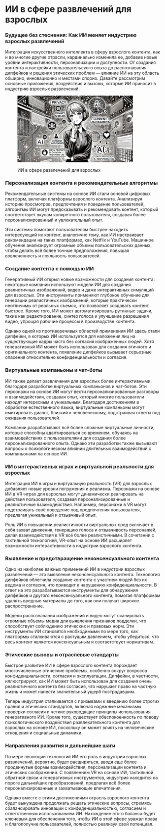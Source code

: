 # ИИ в сфере развлечений для взрослых

### Будущее без стеснения: Как ИИ меняет индустрию взрослых развлечений

Интеграция искусственного интеллекта в сферу взрослого контента, как и во многие другие отрасли, кардинально изменила ее, добавив новые уровни интерактивности, персонализации и доступности. От создания контента и настройки пользовательского опыта до распознавания дипфейков и решения этических проблем — влияние ИИ на эту область обширно, инновационно и местами спорно. Давайте рассмотрим основные приложения, воздействия и вызовы, которые ИИ приносит в индустрию взрослых развлечений.

<div align="left"><figure><img src="../../.gitbook/assets/image (11).png" alt="" width="375"><figcaption><p>ИИ в сфере развлечений для взрослых</p></figcaption></figure></div>

### Персонализация контента и рекомендательные алгоритмы

Рекомендательные системы на основе ИИ стали основой цифровых платформ, включая платформы взрослого контента. Анализируя историю просмотров, предпочтения и поведение пользователей, алгоритмы ИИ могут предсказывать и рекомендовать контент, который соответствует вкусам конкретного пользователя, создавая более персонализированный и увлекательный опыт.

Эти системы помогают пользователям быстрее находить интересующий их контент, аналогично тому, как ИИ настраивает рекомендации на таких платформах, как Netflix и YouTube. Машинное обучение анализирует огромные объемы пользовательских данных, чтобы делать всё более точные предположения, повышая вовлеченность и лояльность пользователей.

### Создание контента с помощью ИИ

Генеративный ИИ открыл новые возможности для создания контента: некоторые компании используют модели ИИ для создания реалистичных изображений, видео и даже интерактивных симуляций для взрослых. Эти инструменты применяют глубокое обучение для генерации реалистичных изображений, которые практически неотличимы от реальных съемок, что позволяет создавать контент быстрее. Кроме того, ИИ может автоматизировать рутинные задачи, такие как редактирование, синтез голоса и улучшение разрешения видео, упрощая рабочие процессы в производстве контента.

Однако одной из противоречивых областей применения ИИ здесь стали дипфейки, в которых ИИ используется для наложения лиц на существующие кадры часто без согласия изображенных людей. Хотя генеративный ИИ может быть использован для создания этичного и оригинального контента, появление дипфейков вызывает серьезные опасения относительно конфиденциальности и согласия.

### Виртуальные компаньоны и чат-боты

ИИ также делает развлечения для взрослых более интерактивными, благодаря разработке виртуальных компаньонов и чат-ботов. Эти персонажи на основе ИИ могут вести персонализированные разговоры и взаимодействия, создавая опыт, который многие пользователи находят интересным и уникальным. Благодаря достижениям в обработке естественного языка, виртуальные компаньоны могут имитировать диалог, близкий к человеческому, подстраивая ответы под ожидания пользователей.

Компании разрабатывают всё более сложные виртуальные личности, которые способны адаптироваться со временем, обучаясь на взаимодействиях с пользователями для создания более персонализированного опыта. Однако эти разработки также вызывают вопросы о психологическом влиянии длительных взаимодействий с компаньонами на основе ИИ.

### ИИ в интерактивных играх и виртуальной реальности для взрослых

Интеграция ИИ в игры и виртуальную реальность (VR) для взрослых добавляет новые уровни погружения и реализма. Персонажи на основе ИИ в VR-играх для взрослых могут динамически реагировать на действия пользователя, создавая персонализированные и реалистичные взаимодействия. Например, персонажи в VR могут подстраивать своё поведение под предпочтения пользователя, предлагая уникальный и отзывчивый опыт.

Роль ИИ в повышении реалистичности виртуальных сред включает в себя захват движения, генерацию голоса и отзывчивость персонажей, делая взаимодействия в VR всё более реалистичными. В сочетании с тактильной технологией, VR-опыт на основе ИИ расширяет возможности интерактивности в индустрии взрослого контента.

### Выявление и предотвращение неконсенсуального контента

Одно из наиболее важных применений ИИ в индустрии взрослых развлечений — это выявление неконсенсуального контента. Технология дипфейков облегчила создание контента с участием людей без их ведома и согласия, что приводит к нарушению конфиденциальности. В ответ на это разрабатываются инструменты для обнаружения дипфейков и другого неконсенсуального контента, помогая платформам удалять вредные материалы до того, как они получат широкое распространение.

Модели распознавания изображений и видео могут сканировать огромные объемы медиа для выявления признаков подделки, что способствует соблюдению этических и правовых норм. Эти инструменты ИИ становятся необходимыми по мере того, как платформы сталкиваются с растущим давлением, чтобы убедиться, что весь контент является консенсуальным и соответствует нормативам.

### Этические вызовы и отраслевые стандарты

Быстрое развитие ИИ в сфере взрослого контента порождает многочисленные этические проблемы, особенно вокруг вопросов конфиденциальности, согласия и эксплуатации. Дипфейки, в частности, иллюстрируют, как ИИ может быть использован для создания очень реалистичного контента без согласия, что нарушает право на частную жизнь и может нанести значительный ущерб пострадавшим.

Теперь индустрия сталкивается с призывами к введению более строгих правил и этических стандартов, включая надежные механизмы проверки согласия и четкие руководящие принципы использования генеративного ИИ. Кроме того, существует обеспокоенность по поводу психологического воздействия развлекательного контента для взрослых на основе ИИ, поскольку он может влиять на человеческие отношения и социальные динамики.

### Направления развития и дальнейшие шаги

По мере эволюции технологий ИИ его роль в индустрии взрослых развлечений, вероятно, будет расширяться, вводя еще более продвинутые формы взаимодействия, персонализации контента и этических соображений. С появлением VR на основе ИИ, тактильной обратной связи и генеративных инструментов, индустрия находится на пороге дальнейших преобразований, предлагая всё более персонализированные и захватывающие впечатления.

Однако вместе с этими достижениями отрасль взрослого контента будет вынуждена продолжать решать этические вопросы, стремясь сбалансировать инновации с конфиденциальностью, согласием и ответственным использованием ИИ. Нахождение этого баланса будет ключевым для обеспечения того, чтобы ИИ в этой сфере уважал права и благополучие пользователей, полностью реализуя свой потенциал.
